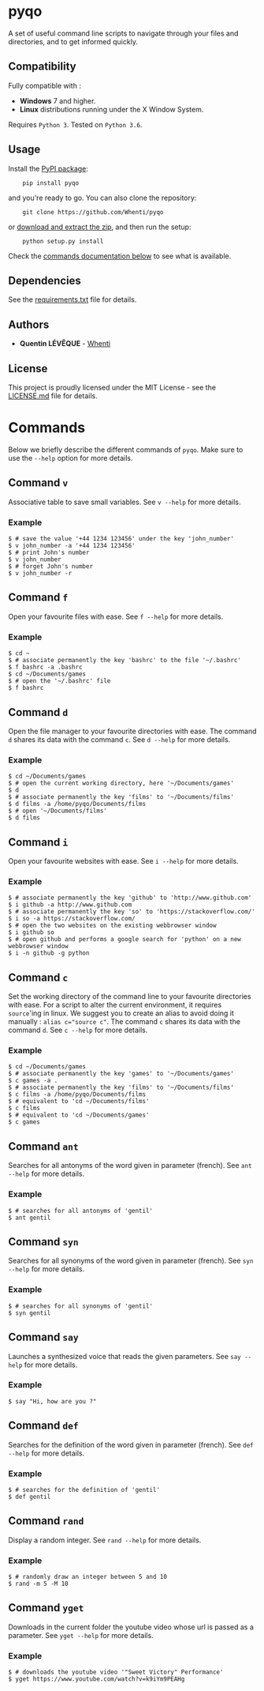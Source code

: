 
# pyqo
A set of useful command line scripts to navigate through your files and directories, and to get informed quickly.

## Compatibility
Fully compatible with :

- **Windows** 7 and higher.
- **Linux** distributions running under the X Window System.

Requires `Python 3`. Tested on `Python 3.6`.

## Usage
Install the [PyPI package](https://pypi.python.org/pypi/pyqo/):
```
    pip install pyqo
```
and you're ready to go.
You can also clone the repository:
```
    git clone https://github.com/Whenti/pyqo
```
or [download and extract the zip](https://github.com/Whenti/pyqo/archive/master.zip), and then run the setup:
```
    python setup.py install
```

Check the [commands documentation below](https://github.com/Whenti/pyqo#Commands) to see what is available.

## Dependencies
See the [requirements.txt](requirements.txt) file for details.

## Authors

* **Quentin LÉVÊQUE** - [Whenti](https://github.com/Whenti)

## License
This project is proudly licensed under the MIT License - see the [LICENSE.md](LICENSE.md) file for details.

# Commands
Below we briefly describe the different commands of `pyqo`. Make sure to use the `--help` option for more details.


## Command ``v``

Associative table to save small variables. See `v --help` for more details.

### Example

```
$ # save the value '+44 1234 123456' under the key 'john_number'
$ v john_number -a '+44 1234 123456'
$ # print John's number
$ v john_number
$ # forget John's number
$ v john_number -r
```

## Command ``f``

Open your favourite files with ease. See `f --help` for more details.

### Example

```
$ cd ~
$ # associate permanently the key 'bashrc' to the file '~/.bashrc'
$ f bashrc -a .bashrc
$ cd ~/Documents/games
$ # open the '~/.bashrc' file
$ f bashrc
```

## Command ``d``

Open the file manager to your favourite directories with ease.
The command `d` shares its data with the command `c`.
See `d --help` for more details.

### Example

```
$ cd ~/Documents/games
$ # open the current working directory, here '~/Documents/games'
$ d
$ # associate permanently the key 'films' to '~/Documents/films'
$ d films -a /home/pyqo/Documents/films
$ # open '~/Documents/films'
$ d films
```

## Command ``i``

Open your favourite websites with ease. See `i --help` for more details.

### Example

```
$ # associate permanently the key 'github' to 'http://www.github.com'
$ i github -a http://www.github.com
$ # associate permanently the key 'so' to 'https://stackoverflow.com/'
$ i so -a https://stackoverflow.com/
$ # open the two websites on the existing webbrowser window
$ i github so
$ # open github and performs a google search for 'python' on a new webbrowser window
$ i -n github -g python
```

## Command ``c``

Set the working directory of the command line to your favourite directories with ease.
For a script to alter the current environment, it requires `source`'ing in linux.
We suggest you to create an alias to avoid doing it manually : `alias c="source c"`.
The command `c` shares its data with the command `d`.
See `c --help` for more details.

### Example

```
$ cd ~/Documents/games
$ # associate permanently the key 'games' to '~/Documents/games'
$ c games -a .
$ # associate permanently the key 'films' to '~/Documents/films'
$ c films -a /home/pyqo/Documents/films
$ # equivalent to 'cd ~/Documents/films'
$ c films
$ # equivalent to 'cd ~/Documents/games'
$ c games
```

## Command ``ant``

Searches for all antonyms of the word given in parameter (french). See `ant --help` for more details.

### Example

```
$ # searches for all antonyms of 'gentil'
$ ant gentil
```

## Command ``syn``

Searches for all synonyms of the word given in parameter (french). See `syn --help` for more details.

### Example

```
$ # searches for all synonyms of 'gentil'
$ syn gentil
```

## Command ``say``

Launches a synthesized voice that reads the given parameters. See `say --help` for more details.

### Example

```
$ say "Hi, how are you ?"
```

## Command ``def``

Searches for the definition of the word given in parameter (french). See `def --help` for more details.

### Example

```
$ # searches for the definition of 'gentil'
$ def gentil
```

## Command ``rand``

Display a random integer. See `rand --help` for more details.

### Example

```
$ # randomly draw an integer between 5 and 10
$ rand -m 5 -M 10
```

## Command ``yget``

Downloads in the current folder the youtube video whose url is passed as a parameter. See `yget --help` for more details.

### Example

```
$ # downloads the youtube video '"Sweet Victory" Performance'
$ yget https://www.youtube.com/watch?v=k9iYm9PEAHg
```